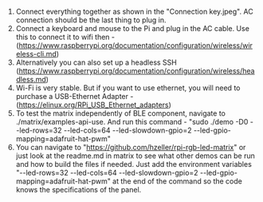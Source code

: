 1. Connect everything together as shown in the "Connection key.jpeg". AC connection should be the last thing to plug in.
2. Connect a keyboard and mouse to the Pi and plug in the AC cable. Use this to connect it to wifi then - (https://www.raspberrypi.org/documentation/configuration/wireless/wireless-cli.md)
3. Alternatively you can also set up a headless SSH (https://www.raspberrypi.org/documentation/configuration/wireless/headless.md)
4. Wi-Fi is very stable. But if you want to use ethernet, you will need to purchase a USB-Ethernet Adapter - (https://elinux.org/RPi_USB_Ethernet_adapters)
5. To test the matrix independently of BLE component, navigate to ./matrix/examples-api-use. And run this command - "sudo ./demo -D0 --led-rows=32 --led-cols=64 --led-slowdown-gpio=2 --led-gpio-mapping=adafruit-hat-pwm"
6. You can navigate to "https://github.com/hzeller/rpi-rgb-led-matrix" or just look at the readme.md in matrix to see what other demos can be run and how to build the files if needed. Just add the environment variables "--led-rows=32 --led-cols=64 --led-slowdown-gpio=2 --led-gpio-mapping=adafruit-hat-pwm" at the end of the command so the code knows the specifications of the panel.